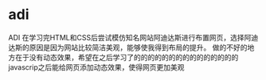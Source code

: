 # adi
ADI
在学习完HTML和CSS后尝试模仿知名网站阿迪达斯进行布置网页，选择阿迪达斯的原因是因为网站比较简洁美观，能够使我得到布局的提升。
做的不好的地方在于没有动态效果，希望在之后学习了的的的的的的的的的的的的的的的javascrip之后能给网页添加动态效果，使得网页更加美观
